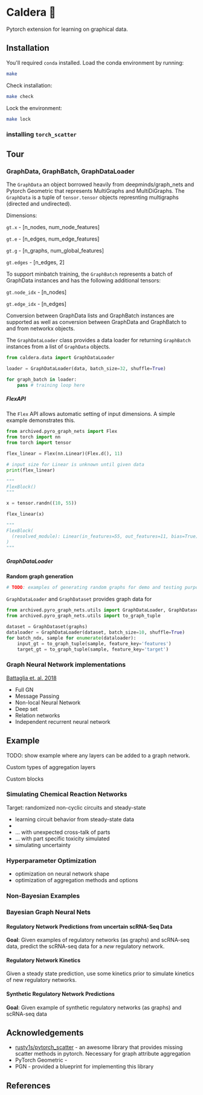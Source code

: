 # Caldera 🌋

Pytorch extension for learning on graphical data.

## Installation

You'll required `conda` installed. Load the conda environment by running:

```bash
make
```

Check installation:

```bash
make check
```

Lock the environment:

```bash
make lock
```

### installing `torch_scatter`

## Tour

### GraphData, GraphBatch, GraphDataLoader

The `GraphData` an object borrowed heavily from deepminds/graph_nets and 
Pytorch Geometric that represents MultiGraphs and MultiDiGraphs. 
The `GraphData` is a tuple of `tensor.tensor` objects represnting multigraphs 
(directed and undirected).

Dimensions:

`gt.x` - [n_nodes, num_node_features]

`gt.e` - [n_edges, num_edge_features]

`gt.g` - [n_graphs, num_global_features]

`gt.edges` - [n_edges, 2]

To support minbatch training, the `GraphBatch` represents a batch of
GraphData instances and has the following additional tensors:

`gt.node_idx` - [n_nodes]

`gt.edge_idx` - [n_edges]

Conversion between GraphData lists and GraphBatch instances are supported
as well as conversion between GraphData and GraphBatch to and from networkx objects.

The `GraphDataLoader` class provides a data loader for returning `GraphBatch`
instances from a list of `GraphData` objects.

```python
from caldera.data import GraphDataLoader

loader = GraphDataLoader(data, batch_size=32, shuffle=True)

for graph_batch in loader:
    pass # training loop here
```

##### FlexAPI

The `Flex` API allows automatic setting of input dimensions.
A simple example demonstrates this.

```python
from archived.pyro_graph_nets import Flex
from torch import nn
from torch import tensor

flex_linear = Flex(nn.Linear)(Flex.d(), 11)

# input size for Linear is unknown until given data
print(flex_linear)

"""
FlexBlock()
"""

x = tensor.randn((10, 55))

flex_linear(x)

"""
FlexBlock(
  (resolved_module): Linear(in_features=55, out_features=11, bias=True)
)
"""
```

##### GraphDataLoader

**Random graph generation**

```python
# TODO: examples of generating random graphs for demo and testing purposes.
```

`GraphDataLoader` and `GraphDataset` provides graph data for 

```python
from archived.pyro_graph_nets.utils import GraphDataLoader, GraphDataset
from archived.pyro_graph_nets.utils import to_graph_tuple

dataset = GraphDataset(graphs)
dataloader = GraphDataLoader(dataset, batch_size=10, shuffle=True)
for batch_ndx, sample for enumerate(dataloader):
    input_gt = to_graph_tuple(sample, feature_key='features')
    target_gt = to_graph_tuple(sample, feature_key='target')
```

### Graph Neural Network implementations

[Battaglia et. al. 2018](https://arxiv.org/pdf/1806.01261.pdf)

* Full GN
* Message Passing
* Non-local Neural Network
* Deep set
* Relation networks
* Independent recurrent neural network

## Example

TODO: show example where any layers can be added to a graph network.

Custom types of aggregation layers

Custom blocks

### Simulating Chemical Reaction Networks


Target: randomized non-cyclic circuits and steady-state


* learning circuit behavior from steady-state data
*  
* ... with unexpected cross-talk of parts
* ... with part specific toxicity simulated
* simulating uncertainty

### Hyperparameter Optimization

* optimization on neural network shape
* optimization of aggregation methods and options

### Non-Bayesian Examples

### Bayesian Graph Neural Nets

#### Regulatory Network Predictions from uncertain scRNA-Seq Data

**Goal**: Given examples of regulatory networks (as graphs) and scRNA-seq data, predict the scRNA-seq data for a *new* regulatory network.

#### Regulatory Network Kinetics

Given a steady state prediction, use some kinetics prior to simulate kinetics of new regulatory networks.

#### Synthetic Regulatory Network Predictions

**Goal**: Given example of synthetic regulatory networks (as graphs) and scRNA-seq data

## Acknowledgements

* [rusty1s/pytorch_scatter](https://github.com/rusty1s/pytorch_scatter) - an awesome library that provides missing 
scatter methods in pytorch. Necessary for graph attribute aggregation
* PyTorch Geometric - 
* PGN - provided a blueprint for implementing this library

## References



